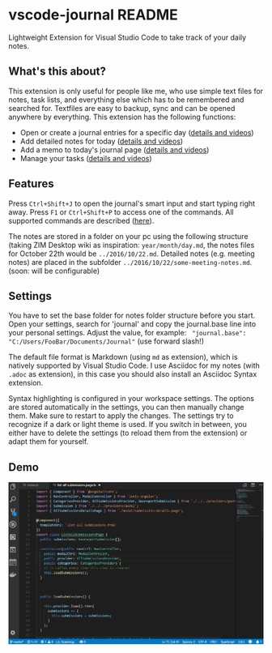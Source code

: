# vscode-journal README

Lightweight Extension for Visual Studio Code to take track of your daily notes.  

## What's this about?
This extension is only useful for people like me, who use simple text files for notes, task lists, and everything else which has to be remembered and searched for. Textfiles are easy to backup, sync and can be opened anywhere by everything. This extension has the following functions: 

* Open or create a journal entries for a specific day ([details and videos](./docs/entries.md))
* Add detailed notes for today ([details and videos](./docs/notes.md))
* Add a memo to today's journal page ([details and videos](./docs/memo.md))
* Manage your tasks ([details and videos](./docs/tasks.md))


## Features
Press `Ctrl+Shift+J` to open the journal's smart input and start typing right away. Press `F1` or `Ctrl+Shift+P` to access one of the  commands. All supported commands are described ([here](./docs/commands.md)). 

The notes are stored in a folder on your pc using the following structure (taking ZIM Desktop wiki as inspiration: `year/month/day.md`, the notes files for October 22th would be `../2016/10/22.md`. Detailed notes (e.g. meeting notes) are placed in the subfolder `../2016/10/22/some-meeting-notes.md`. (soon: will be configurable)


## Settings
You have to set the base folder for notes folder structure before you start. Open your settings, search for 'journal' and copy the journal.base line into your personal settings. Adjust the value, for example: ` "journal.base": "C:/Users/FooBar/Documents/Journal"` (use forward slash!)

The default file format is Markdown (using `md` as extension), which is natively supported by Visual Studio Code. I use Asciidoc for my notes (with `.adoc` as extension), in this case you should also install an Asciidoc Syntax extension. 

Syntax highlighting is configured in your workspace settings. The options are stored automatically in the settings, you can then manually change them. Make sure to restart to apply the changes. The settings try to recognize if a dark or light theme is used. If you switch in between, you either have to delete the settings (to reload them from the extension) or adapt them for yourself. 


## Demo

![Screen Capture](./docs/intro.gif)
